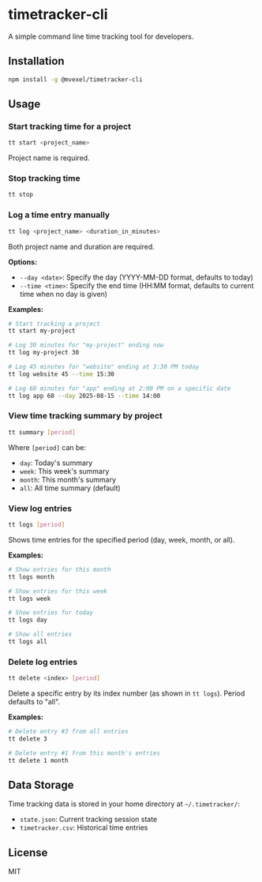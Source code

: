 # timetracker-cli

A simple command line time tracking tool for developers.

## Installation

```bash
npm install -g @mvexel/timetracker-cli
```

## Usage

### Start tracking time for a project
```bash
tt start <project_name>
```

Project name is required.

### Stop tracking time
```bash
tt stop
```

### Log a time entry manually
```bash
tt log <project_name> <duration_in_minutes>
```

Both project name and duration are required.

**Options:**
- `--day <date>`: Specify the day (YYYY-MM-DD format, defaults to today)
- `--time <time>`: Specify the end time (HH:MM format, defaults to current time when no day is given)

**Examples:**
```bash
# Start tracking a project
tt start my-project

# Log 30 minutes for "my-project" ending now
tt log my-project 30

# Log 45 minutes for "website" ending at 3:30 PM today
tt log website 45 --time 15:30

# Log 60 minutes for "app" ending at 2:00 PM on a specific date
tt log app 60 --day 2025-08-15 --time 14:00
```

### View time tracking summary by project
```bash
tt summary [period]
```

Where `[period]` can be:
- `day`: Today's summary
- `week`: This week's summary
- `month`: This month's summary
- `all`: All time summary (default)

### View log entries
```bash
tt logs [period]
```

Shows time entries for the specified period (day, week, month, or all).

**Examples:**
```bash
# Show entries for this month
tt logs month

# Show entries for this week
tt logs week

# Show entries for today
tt logs day

# Show all entries
tt logs all
```

### Delete log entries
```bash
tt delete <index> [period]
```

Delete a specific entry by its index number (as shown in `tt logs`). Period defaults to "all".

**Examples:**
```bash
# Delete entry #3 from all entries
tt delete 3

# Delete entry #1 from this month's entries
tt delete 1 month
```

## Data Storage

Time tracking data is stored in your home directory at `~/.timetracker/`:
- `state.json`: Current tracking session state
- `timetracker.csv`: Historical time entries


## License

MIT